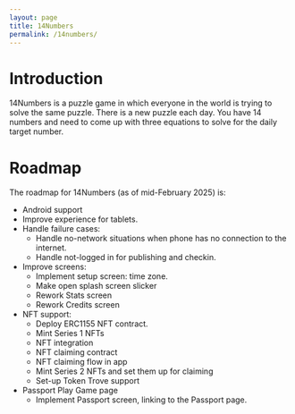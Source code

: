 ```yaml
---
layout: page
title: 14Numbers
permalink: /14numbers/
---
```


# Introduction

14Numbers is a puzzle game in which everyone in the world is trying to solve the same puzzle. There is a new puzzle each day.  You have 14 numbers and need to come up with three equations to solve for the daily target number.
 


# Roadmap

The roadmap for 14Numbers (as of mid-February 2025) is:

* Android support
* Improve experience for tablets.
* Handle failure cases:
  * Handle no-network situations when phone has no connection to the internet.
  * Handle not-logged in for publishing and checkin.
* Improve screens:
  * Implement setup screen: time zone.
  * Make open splash screen slicker
  * Rework Stats screen
  * Rework Credits screen
* NFT support: 
  * Deploy ERC1155 NFT contract.
  * Mint Series 1 NFTs
  * NFT integration
  * NFT claiming contract
  * NFT claiming flow in app
  * Mint Series 2 NFTs and set them up for claiming
  * Set-up Token Trove support
* Passport Play Game page
  * Implement Passport screen, linking to the Passport page.

